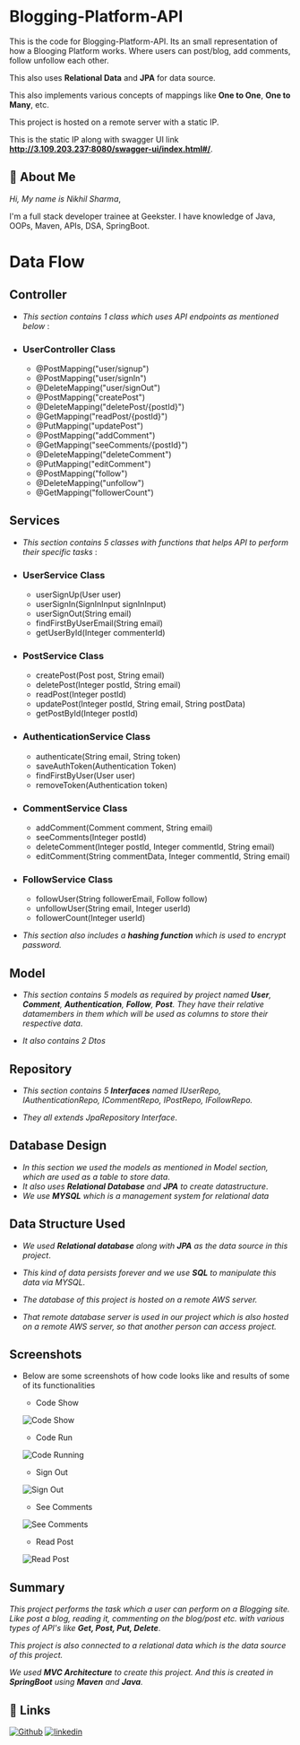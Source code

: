 
# Blogging-Platform-API


This is the code for Blogging-Platform-API. Its an small representation of how a Blooging Platform works. Where users can post/blog, add comments, follow unfollow each other.

This also uses **Relational Data** and **JPA** for data source.

This also implements various concepts of mappings like **One to One**, **One to Many**, etc.

This project is hosted on a remote server with a static IP.

This is the static IP along with swagger UI link **http://3.109.203.237:8080/swagger-ui/index.html#/**.

## 🚀 About Me
*Hi, My name is Nikhil Sharma*,

I'm a full stack developer trainee at Geekster. I have knowledge of Java, OOPs, Maven, APIs, DSA, SpringBoot.


# Data Flow

## Controller
-   *This section contains 1 class which uses API endpoints as mentioned below* :

* ### UserController Class

    * @PostMapping("user/signup")
    * @PostMapping("user/signIn")
    * @DeleteMapping("user/signOut")
    * @PostMapping("createPost")
    * @DeleteMapping("deletePost/{postId}")
    * @GetMapping("readPost/{postId}")
    * @PutMapping("updatePost")
    * @PostMapping("addComment")
    * @GetMapping("seeComments/{postId}")
    * @DeleteMapping("deleteComment")
    * @PutMapping("editComment")
    * @PostMapping("follow")
    * @DeleteMapping("unfollow")
    * @GetMapping("followerCount")

## Services
-  *This section contains 5 classes with functions that helps API to perform their specific tasks* : 


* ### UserService Class

    * userSignUp(User user)
    * userSignIn(SignInInput signInInput)
    * userSignOut(String email)
    * findFirstByUserEmail(String email)
    * getUserById(Integer commenterId)
    
* ### PostService Class

    * createPost(Post post, String email)
    * deletePost(Integer postId, String email)
    * readPost(Integer postId)
    * updatePost(Integer postId, String email, String postData)
    * getPostById(Integer postId)

* ### AuthenticationService Class

    * authenticate(String email, String token)
    * saveAuthToken(Authentication Token)
    * findFirstByUser(User user)
    * removeToken(Authentication token)

* ### CommentService Class

    * addComment(Comment comment, String email)
    * seeComments(Integer postId)
    * deleteComment(Integer postId, Integer commentId, String email)
    * editComment(String commentData, Integer commentId, String email)

* ### FollowService Class
    
    * followUser(String followerEmail, Follow follow)
    * unfollowUser(String email, Integer userId)
    * followerCount(Integer userId)


- *This section also includes a **hashing function** which is used to encrypt password.*

## Model

- *This section contains 5 models as required by project named **User**, **Comment**, **Authentication**, **Follow**, **Post**. They have their relative datamembers in them which will be used as columns to store their respective data*.

- *It also contains 2 Dtos*

##  Repository
- *This section contains 5 **Interfaces** named IUserRepo, IAuthenticationRepo, ICommentRepo, IPostRepo, IFollowRepo.*

- *They all extends JpaRepository Interface*.


## Database Design
- *In this section we used the models as mentioned in Model section, which are used as a table to store data*.
- *It also uses **Relational Database** and **JPA** to create datastructure*.
- *We use **MYSQL** which is a management system for relational data*

## Data Structure Used

- *We used **Relational database** along with **JPA** as the data source in this project*.

- *This kind of data persists forever and we use **SQL** to manipulate this data via MYSQL.*

- *The database of this project is hosted on a remote AWS server.*

- *That remote database server is used in our project which is also hosted on a remote AWS server, so that another person can access project.*

## Screenshots

- Below are some screenshots of how code looks like and results of some of its functionalities

   - Code Show
  
   ![Code Show](https://github.com/Nikhil-Sharma-CS/Blogging-Platform-API/assets/72157075/e212acce-3032-424d-9c88-26c11a704551)

   - Code Run
  
   ![Code Running](https://github.com/Nikhil-Sharma-CS/Blogging-Platform-API/assets/72157075/c0f2af1d-3a99-4acb-a09e-16bc3258d78e)

   - Sign Out
     
   ![Sign Out](https://github.com/Nikhil-Sharma-CS/Blogging-Platform-API/assets/72157075/68d08b89-562c-4c7f-b0ef-f57f0b8d68c0)

   - See Comments
     
   ![See Comments](https://github.com/Nikhil-Sharma-CS/Blogging-Platform-API/assets/72157075/da661ef9-a413-4754-b055-fafd4ac78500)

   - Read Post
     
   ![Read Post](https://github.com/Nikhil-Sharma-CS/Blogging-Platform-API/assets/72157075/03b869bb-6338-4221-9cc5-af88a7d04305)




## Summary

*This project performs the task which a user can perform on a Blogging site. Like post a blog, reading it, commenting on the blog/post etc. with various types of API's like **Get, Post, Put, Delete***.

*This project is also connected to a relational data which is the data source of this project.*

*We used **MVC Architecture** to create this project. 
And this is created in **SpringBoot** using **Maven** and **Java**.*


## 🔗 Links
[![Github](https://img.shields.io/badge/Github-000?style=for-the-badge&logo=ko-fi&logoColor=white)](https://github.com/Nikhil-Sharma-CS)
[![linkedin](https://img.shields.io/badge/linkedin-0A66C2?style=for-the-badge&logo=linkedin&logoColor=white)](https://www.linkedin.com/in/nikhil-sharma-cse)


